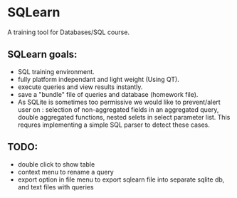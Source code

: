 SQLearn
=======
A training tool for Databases/SQL course.
## SQLearn goals:
* SQL training environment.
* fully platform independant and light weight (Using QT).
* execute queries and view results instantly.
* save a "bundle" file of queries and database (homework file).
* As SQLite is sometimes too permissive we would like to prevent/alert user on : selection of non-aggregated fields in an aggregated query, double aggregated functions, nested selets in select parameter list. This requres implementing a simple SQL parser to detect these cases.

## TODO:
* double click to show table
* context menu to rename a query
* export option in file menu to export sqlearn file into separate sqlite db, and text files with queries
